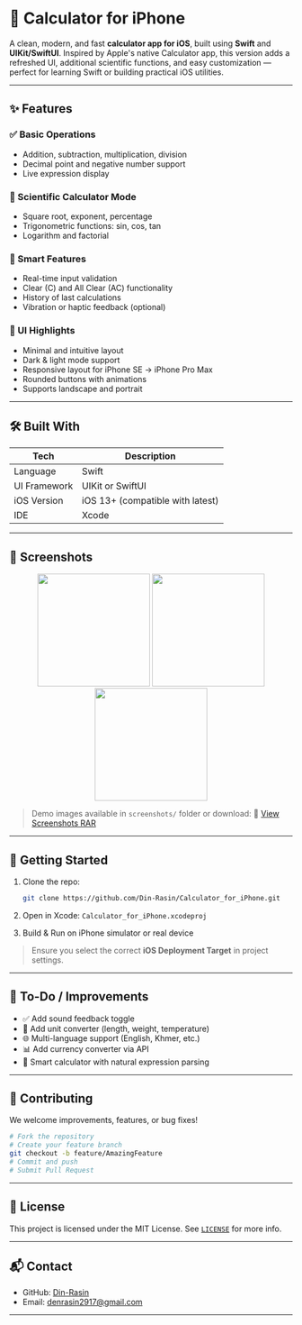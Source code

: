 

# 📱 Calculator for iPhone

A clean, modern, and fast **calculator app for iOS**, built using **Swift** and **UIKit/SwiftUI**. Inspired by Apple's native Calculator app, this version adds a refreshed UI, additional scientific functions, and easy customization — perfect for learning Swift or building practical iOS utilities.

---

## ✨ Features

### ✅ Basic Operations

* Addition, subtraction, multiplication, division
* Decimal point and negative number support
* Live expression display

### 🧪 Scientific Calculator Mode

* Square root, exponent, percentage
* Trigonometric functions: sin, cos, tan
* Logarithm and factorial

### 🧠 Smart Features

* Real-time input validation
* Clear (C) and All Clear (AC) functionality
* History of last calculations
* Vibration or haptic feedback (optional)

### 🎨 UI Highlights

* Minimal and intuitive layout
* Dark & light mode support
* Responsive layout for iPhone SE → iPhone Pro Max
* Rounded buttons with animations
* Supports landscape and portrait

---

## 🛠 Built With

| Tech         | Description                      |
| ------------ | -------------------------------- |
| Language     | Swift                            |
| UI Framework | UIKit or SwiftUI                 |
| iOS Version  | iOS 13+ (compatible with latest) |
| IDE          | Xcode                            |

---

## 📱 Screenshots

<p align="center">
  <img src="screenshots/1_light.png" width="200"/>
  <img src="screenshots/2_dark.png" width="200"/>
  <img src="screenshots/3_scientific.png" width="200"/>
</p>

> Demo images available in `screenshots/` folder or download:
> 📂 [View Screenshots RAR](https://github.com/your-repo/Calculator_for_iPhone/screenshots.rar)

---

## 🚀 Getting Started

1. Clone the repo:

   ```bash
   git clone https://github.com/Din-Rasin/Calculator_for_iPhone.git
   ```
2. Open in Xcode: `Calculator_for_iPhone.xcodeproj`
3. Build & Run on iPhone simulator or real device

> Ensure you select the correct **iOS Deployment Target** in project settings.

---

## 🧪 To-Do / Improvements

* ✅ Add sound feedback toggle
* 🧮 Add unit converter (length, weight, temperature)
* 🌐 Multi-language support (English, Khmer, etc.)
* 📊 Add currency converter via API
* 🧠 Smart calculator with natural expression parsing

---

## 🤝 Contributing

We welcome improvements, features, or bug fixes!

```bash
# Fork the repository
# Create your feature branch
git checkout -b feature/AmazingFeature
# Commit and push
# Submit Pull Request
```

---

## 📄 License

This project is licensed under the MIT License.
See [`LICENSE`](LICENSE) for more info.

---

## 📬 Contact

* GitHub: [Din-Rasin](https://github.com/Din-Rasin)
* Email: denrasin2917@gmail.com

---
